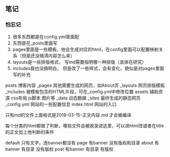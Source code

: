 ## 笔记
### 怕忘记
1. 很多东西都是在config.yml里面配
2. 东西是在_posts里面写
3. pages里面是一些模板，他会生成对应的html，在config里面可以配置映射关系（但是还没搞清内容怎么来）
4. layouts是一些排版格式， 写md需要指明哪一种排版（具体在研究）
5. includes我也没搞明白， 但是改了一些样式，会有变化，貌似是对pages里面写的补充

posts 博客内容
_pages 其他需要生成的网页，如About页
_layouts 网页排版模板
_includes 被模板包含的HTML片段，可在_config.yml中修改位置
assets 辅助资源 css布局 js脚本 图片等
_data 动态数据
_sites 最终生成的静态网页
_config.yml 网站的一些配置信息
index.html 网站的入口


只有md的文件上面格式是2018-03-15-正文内容.md 才会被编译

每个分类的html都做了判断，哪些文件会被收录进这里，可以进html改或者在title的正文加上他判断的条件

default 只有文字，连banner都没有
page 有banner 没有版权和目录
about 有banner 有目录 没有版权
post 有banner  有目录 有版权